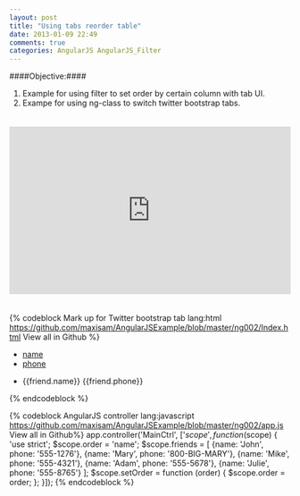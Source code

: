 ```yaml
---
layout: post
title: "Using tabs reorder table"
date: 2013-01-09 22:49
comments: true
categories: AngularJS AngularJS_Filter
---
```


####Objective:####
1. Example for using filter to set order by certain column with tab UI.
2. Exampe for using ng-class to switch twitter bootstrap tabs.

<iframe style="margin:20px 0; width: 100%; height: 300px" src="http://embed.plnkr.co/fMrhagVKl2nehzTOHriF" frameborder="0" allowfullscreen="allowfullscreen"></iframe>

{% codeblock Mark up for Twitter bootstrap tab lang:html https://github.com/maxisam/AngularJSExample/blob/master/ng002/Index.html View all in Github %}
<body ng-controller="MainCtrl">
<ul class="nav nav-pills">
    <li ng-class="{'active': order=='name'}">
        <a href="#" ng-click="setOrder('name')">name</a>
    </li>
    <li  ng-class="{'active': order=='phone'}">
        <a href="#" ng-click="setOrder('phone')">phone</a>
    </li>
</ul>
<ul>
    <li data-ng-repeat="friend in friends|orderBy:order">
        <span class="name">{{friend.name}}</span>
        <span class="phone">{{friend.phone}}</span>
    </li>
</ul>
{% endcodeblock %}

{% codeblock AngularJS controller lang:javascript https://github.com/maxisam/AngularJSExample/blob/master/ng002/app.js View all in Github%}
app.controller('MainCtrl', ['$scope', function ($scope) {
    'use strict';
    $scope.order = 'name';
    $scope.friends = [
        {name: 'John', phone: '555-1276'},
        {name: 'Mary', phone: '800-BIG-MARY'},
        {name: 'Mike', phone: '555-4321'},
        {name: 'Adam', phone: '555-5678'},
        {name: 'Julie', phone: '555-8765'}
    ];
    $scope.setOrder = function (order) {
        $scope.order = order;
    };
}]);
{% endcodeblock %}


